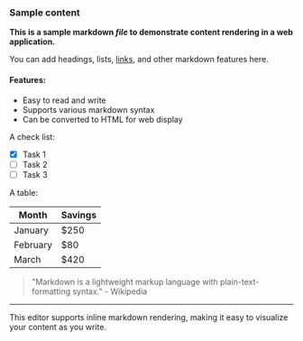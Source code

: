 ### Sample content

**This is a sample markdown _file_ to demonstrate content rendering in a web application.**

You can add headings, lists, [links](https://google.com), and other markdown features here.

#### Features:

- Easy to read and write
- Supports various markdown syntax
- Can be converted to HTML for web display

A check list:

- [x] Task 1
- [ ] Task 2
- [ ] Task 3

A table:

| Month    | Savings |
| -------- | ------- |
| January  | $250    |
| February | $80     |
| March    | $420    |

> "Markdown is a lightweight markup language with plain-text-formatting syntax." - Wikipedia

---

This editor supports inline markdown rendering, making it easy to visualize your content as you write.
